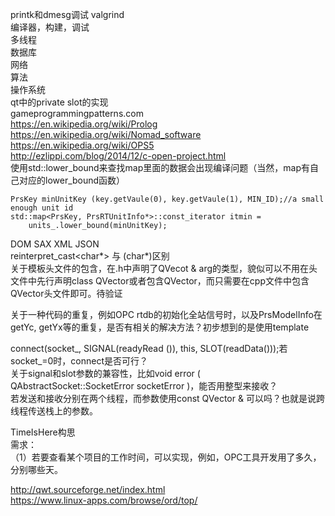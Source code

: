 printk和dmesg调试 valgrind  
编译器，构建，调试  
多线程  
数据库  
网络  
算法  
操作系统  
qt中的private slot的实现  
gameprogrammingpatterns.com  
https://en.wikipedia.org/wiki/Prolog  
https://en.wikipedia.org/wiki/Nomad_software  
https://en.wikipedia.org/wiki/OPS5  
http://ezlippi.com/blog/2014/12/c-open-project.html  
使用std::lower\_bound来查找map里面的数据会出现编译问题（当然，map有自己对应的lower\_bound函数）  

	PrsKey minUnitKey (key.getVaule(0), key.getVaule(1), MIN_ID);//a small enough unit id
    std::map<PrsKey, PrsRTUnitInfo*>::const_iterator itmin = 
        units_.lower_bound(minUnitKey);

DOM SAX XML JSON  
reinterpret_cast<char*> 与 (char\*)区别   
关于模板头文件的包含，在.h中声明了QVecot<int> & arg的类型，貌似可以不用在头文件中先行声明class QVector或者包含QVector，而只需要在cpp文件中包含QVector头文件即可。待验证  

关于一种代码的重复，例如OPC rtdb的初始化全站信号时，以及PrsModelInfo在getYc, getYx等的重复，是否有相关的解决方法？初步想到的是使用template  

connect(socket_, SIGNAL(readyRead ()), this, SLOT(readData()));若socket_=0时，connect是否可行？  
关于signal和slot参数的兼容性，比如void	error ( QAbstractSocket::SocketError socketError )，能否用整型来接收？  
若发送和接收分别在两个线程，而参数使用const QVector<QString> & 可以吗？也就是说跨线程传送栈上的参数。  

TimeIsHere构思  
需求：  
（1）若要查看某个项目的工作时间，可以实现，例如，OPC工具开发用了多久，分别哪些天。  

http://qwt.sourceforge.net/index.html  
https://www.linux-apps.com/browse/ord/top/
